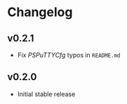 Changelog
=========

v0.2.1
------

- Fix *PSPuTTYCfg* typos in `README.md`

v0.2.0
------

- Initial stable release
